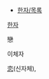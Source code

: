   * [한자/목록](%ED%95%9C%EC%9E%90/%EB%AA%A9%EB%A1%9D.md)  

[한자](%ED%95%9C%EC%9E%90.md)

戀

이체자

[恋](%E6%81%8B.md)(신자체), 